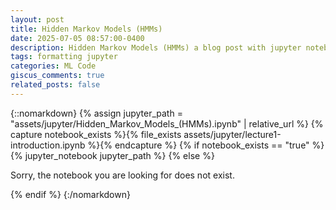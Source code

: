 ```yaml
---
layout: post
title: Hidden Markov Models (HMMs)
date: 2025-07-05 08:57:00-0400
description: Hidden Markov Models (HMMs) a blog post with jupyter notebook
tags: formatting jupyter
categories: ML Code
giscus_comments: true
related_posts: false
---
```


{::nomarkdown}
{% assign jupyter_path = "assets/jupyter/Hidden_Markov_Models_(HMMs).ipynb" | relative_url %}
{% capture notebook_exists %}{% file_exists assets/jupyter/lecture1-introduction.ipynb %}{% endcapture %}
{% if notebook_exists == "true" %}
{% jupyter_notebook jupyter_path %}
{% else %}

<p>Sorry, the notebook you are looking for does not exist.</p>
{% endif %}
{:/nomarkdown}
